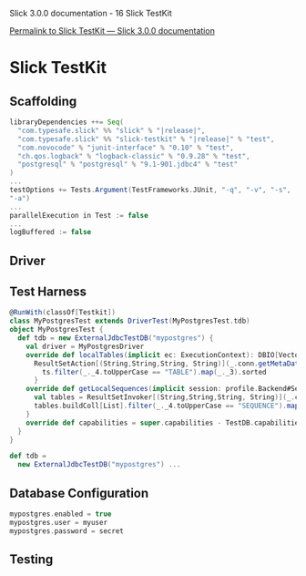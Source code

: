 Slick 3.0.0 documentation - 16 Slick TestKit

[Permalink to Slick TestKit — Slick 3.0.0 documentation](http://slick.typesafe.com/doc/3.0.0/testkit.html)

Slick TestKit
=============

<!-- **note** This chapter is based on the Slick TestKit Example template\_. The prefered way of reading this introduction is in Activator\_, where you can edit and run the code directly while reading the tutorial.  -->

<!-- When you write your own database driver for Slick, you need a way to run all the standard unit tests on it (in addition to any custom tests you may want to add) to ensure that it works correctly and does not claim to support any capabilities which are not actually implemented. For this purpose the Slick unit tests have been factored out into a separate Slick TestKit project.  -->

<!-- To get started, you can clone the Slick TestKit Example template\_ which contains a copy of Slick's standard PostgreSQL driver and all the infrastructure required to build and test it.  -->

Scaffolding
-----------

<!-- Its `build.sbt` file is straight-forward. Apart from the usual name and version settings, it adds the dependencies for Slick, the TestKit, junit-interface, Logback and the PostgreSQL JDBC driver, and it sets some options for the test runs:  -->

```scala
libraryDependencies ++= Seq(
  "com.typesafe.slick" %% "slick" % "|release|",
  "com.typesafe.slick" %% "slick-testkit" % "|release|" % "test",
  "com.novocode" % "junit-interface" % "0.10" % "test",
  "ch.qos.logback" % "logback-classic" % "0.9.28" % "test",
  "postgresql" % "postgresql" % "9.1-901.jdbc4" % "test"
)
...
testOptions += Tests.Argument(TestFrameworks.JUnit, "-q", "-v", "-s",
"-a")
...
parallelExecution in Test := false
...
logBuffered := false
```

<!-- There is a copy of Slick's logback configuration in `src/test/resources/logback-test.xml` but you can swap out the logging framework if you prefer a different one.  -->

Driver
------

<!-- The actual driver implementation can be found under `src/main/scala`. -->

Test Harness
------------

<!-- In order to run the TestKit tests, you need to add a class that extends `DriverTest`, plus an implementation of `TestDB` which tells the TestKit how to connect to a test database, get a list of tables, clean up between tests, etc.  -->

<!-- In the case of the PostgreSQL test harness (in `src/test/slick/driver/test/MyPostgresTest.scala`) most of the default implementations can be used out of the box. Only `localTables` and `getLocalSequences` require custom implementations. We also modify the driver's `capabilities` to indicate that our driver does not support the JDBC `getFunctions` call:  -->

```scala
@RunWith(classOf[Testkit])
class MyPostgresTest extends DriverTest(MyPostgresTest.tdb)
object MyPostgresTest {
  def tdb = new ExternalJdbcTestDB("mypostgres") {
    val driver = MyPostgresDriver
    override def localTables(implicit ec: ExecutionContext): DBIO[Vector[String]] =
      ResultSetAction[(String,String,String, String)](_.conn.getMetaData().getTables("", "public", null, null)).map { ts =>
        ts.filter(_._4.toUpperCase == "TABLE").map(_._3).sorted
      }
    override def getLocalSequences(implicit session: profile.Backend#Session) = {
      val tables = ResultSetInvoker[(String,String,String, String)](_.conn.getMetaData().getTables("", "public", null, null))
      tables.buildColl[List].filter(_._4.toUpperCase == "SEQUENCE").map(_._3).sorted
    }
    override def capabilities = super.capabilities - TestDB.capabilities.jdbcMetaGetFunctions
  }
}
```

<!-- The name of a configuration prefix, in this case `mypostgres`, is passed to `ExternalJdbcTestDB`:  -->

```scala
def tdb =
  new ExternalJdbcTestDB("mypostgres") ...
```

Database Configuration
----------------------

<!-- Since the PostgreSQL test harness is based on `ExternalJdbcTestDB`, it needs to be configured in `test-dbs/testkit.conf`:  -->

```scala
mypostgres.enabled = true
mypostgres.user = myuser
mypostgres.password = secret
```

<!-- There are several other configuration options that need to be set for an `ExternalJdbcTestDB`. These are defined with suitable defaults in `testkit-reference.conf` so that `testkit.conf` can be kept very simple in most cases.  -->

Testing
-------

<!-- Running `sbt test` discovers `MyPostgresTest` and runs it with TestKit's JUnit runner. This in turn causes the database to be set up through the test harness and all tests which are applicable for the driver (as determined by the `capabilities` setting in the test harness) to be run.  -->
